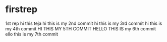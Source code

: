 # firstrep

1st rep 
hi this teja
hi this is my 2nd commit
hi this is my 3rd commit
hi this is my 4th commit
HI THIS MY 5TH COMMIT
HELLO THIS IS my 6th commit
ello this is my 7th commit
